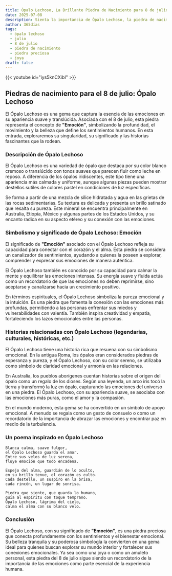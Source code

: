 ```yaml
---
title: Ópalo Lechoso, La Brillante Piedra de Nacimiento para 8 de julio
date: 2025-07-08
description: Sienta la importancia de Ópalo Lechoso, la piedra de nacimiento de 8 de julio que simboliza Emoción. Deje que su belleza y significado iluminen su día.
author: 365días
tags:
  - ópalo lechoso
  - julio
  - 8 de julio
  - piedra de nacimiento
  - piedra preciosa
  - joya
draft: false
---
```


{{< youtube id="iys5knCXibI" >}}

## Piedras de nacimiento para el 8 de julio: Ópalo Lechoso

El Ópalo Lechoso es una gema que captura la esencia de las emociones en su apariencia suave y translúcida. Asociada con el 8 de julio, esta piedra representa el concepto de **"Emoción"**, simbolizando la profundidad, el movimiento y la belleza que define los sentimientos humanos. En esta entrada, exploraremos su singularidad, su significado y las historias fascinantes que la rodean.

### Descripción de Ópalo Lechoso

El Ópalo Lechoso es una variedad de ópalo que destaca por su color blanco cremoso o translúcido con tonos suaves que parecen fluir como leche en reposo. A diferencia de los ópalos iridiscentes, este tipo tiene una apariencia más calmada y uniforme, aunque algunas piezas pueden mostrar destellos sutiles de colores pastel en condiciones de luz específicas.

Se forma a partir de una mezcla de sílice hidratada y agua en las grietas de las rocas sedimentarias. Su textura es delicada y presenta un brillo satinado que resalta su pureza. Este mineral se encuentra principalmente en Australia, Etiopía, México y algunas partes de los Estados Unidos, y su encanto radica en su aspecto etéreo y su conexión con las emociones.

### Simbolismo y significado de Ópalo Lechoso: Emoción

El significado de **"Emoción"** asociado con el Ópalo Lechoso refleja su capacidad para conectar con el corazón y el alma. Esta piedra se considera un canalizador de sentimientos, ayudando a quienes la poseen a explorar, comprender y expresar sus emociones de manera auténtica.

El Ópalo Lechoso también es conocido por su capacidad para calmar la mente y equilibrar las emociones intensas. Su energía suave y fluida actúa como un recordatorio de que las emociones no deben reprimirse, sino aceptarse y canalizarse hacia un crecimiento positivo.

En términos espirituales, el Ópalo Lechoso simboliza la pureza emocional y la intuición. Es una piedra que fomenta la conexión con las emociones más profundas, permitiendo a las personas enfrentar sus miedos y vulnerabilidades con valentía. También inspira creatividad y empatía, fortaleciendo los lazos emocionales entre las personas.

### Historias relacionadas con Ópalo Lechoso (legendarias, culturales, históricas, etc.)

El Ópalo Lechoso tiene una historia rica que resuena con su simbolismo emocional. En la antigua Roma, los ópalos eran considerados piedras de esperanza y pureza, y el Ópalo Lechoso, con su color sereno, se utilizaba como símbolo de claridad emocional y armonía en las relaciones.

En Australia, los pueblos aborígenes cuentan historias sobre el origen del ópalo como un regalo de los dioses. Según una leyenda, un arco iris tocó la tierra y transformó la luz en ópalo, capturando las emociones del universo en una piedra. El Ópalo Lechoso, con su apariencia suave, se asociaba con las emociones más puras, como el amor y la compasión.

En el mundo moderno, esta gema se ha convertido en un símbolo de apoyo emocional. A menudo se regala como un gesto de consuelo o como un recordatorio de la importancia de abrazar las emociones y encontrar paz en medio de la turbulencia.

### Un poema inspirado en Ópalo Lechoso

```
Blanca calma, suave fulgor,  
el Ópalo Lechoso guarda el amor.  
Entre sus velos de luz serena,  
fluye emoción que todo encadena.  

Espejo del alma, guardián de lo oculto,  
en su brillo tenue, el corazón es culto.  
Cada destello, un suspiro en la brisa,  
cada rincón, un lugar de sonrisa.  

Piedra que siente, que guarda lo humano,  
guía al espíritu con toque temprano.  
Ópalo Lechoso, lágrima del cielo,  
calma el alma con su blanco velo.  
```

### Conclusión

El Ópalo Lechoso, con su significado de **"Emoción"**, es una piedra preciosa que conecta profundamente con los sentimientos y el bienestar emocional. Su belleza tranquila y su poderosa simbología la convierten en una gema ideal para quienes buscan explorar su mundo interior y fortalecer sus conexiones emocionales. Ya sea como una joya o como un amuleto personal, esta piedra del 8 de julio sigue siendo un recordatorio de la importancia de las emociones como parte esencial de la experiencia humana.
